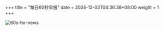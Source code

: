 +++
title = "每日60秒早报"
date = 2024-12-03T04:36:38+08:00
weight = 1
+++

![60s-for-news](/img/zaobao/zaobao.png "由 ALAPI 提供支持")
